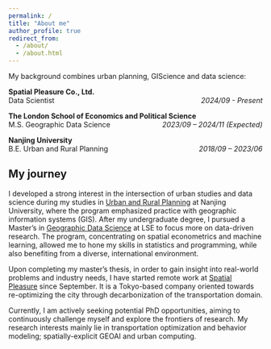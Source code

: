 ```yaml
---
permalink: /
title: "About me"
author_profile: true
redirect_from: 
  - /about/
  - /about.html
---
```


My background combines urban planning, GIScience and data science:

**Spatial Pleasure Co., Ltd.**  
<span>Data Scientist</span><span style="float: right;">_2024/09 - Present_</span>  

**The London School of Economics and Political Science**  
<span>M.S. Geographic Data Science</span><span style="float: right;">_2023/09 – 2024/11 (Expected)_</span>  

**Nanjing University**
<br>
<span>B.E. Urban and Rural Planning</span><span style="float: right;">_2018/09 – 2023/06_</span>

## My journey

I developed a strong interest in the intersection of urban studies and data science during my studies in [Urban and Rural Planning](https://arch.nju.edu.cn/) at Nanjing University, where the program emphasized practice with geographic information systems (GIS). After my undergraduate degree, I pursued a Master’s in [Geographic Data Science](https://www.lse.ac.uk/study-at-lse/graduate/msc-geographic-data-science) at LSE to focus more on data-driven research. The program, concentrating on spatial econometrics and machine learning, allowed me to hone my skills in statistics and programming, while also benefiting from a diverse, international environment.

Upon completing my master’s thesis, in order to gain insight into real-world problems and industry needs, I have started remote work at [Spatial Pleasure](https://spatial-pleasure.xyz/en/page/2/) since September. It is a Tokyo-based company oriented towards re-optimizing the city through decarbonization of the transportation domain.

Currently, I am actively seeking potential PhD opportunities, aiming to continuously challenge myself and explore the frontiers of research. My research interests mainly lie in transportation optimization and behavior modeling; spatially-explicit GEOAI and urban computing.

<!-- Example: editing a markdown file for a talk
![Editing a markdown file for a talk](/images/editing-talk.png) -->

<!-- <div id="artCarousel" class="carousel slide" data-ride="carousel">
  <ol class="carousel-indicators">
    <li data-target="#artCarousel" data-slide-to="0" class="active"></li>
    <li data-target="#artCarousel" data-slide-to="1"></li>
    <li data-target="#artCarousel" data-slide-to="2"></li>
  </ol>
  <div class="carousel-inner">
    <div class="carousel-item active">
      <img src="/images/ENFP.png" class="d-block w-100" alt="Art 1">
      <div class="carousel-caption d-none d-md-block">
        <h5>Art Title 1</h5>
        <p>Happiness: 30.45 | Smile value: 25.99</p>
      </div>
    </div>
    <div class="carousel-item">
      <img src="/images/INFJ.png" class="d-block w-100" alt="Art 2">
      <div class="carousel-caption d-none d-md-block">
        <h5>Art Title 2</h5>
        <p>Happiness: 69.20 | Smile value: 62.83</p>
      </div>
    </div>
    <div class="carousel-item">
      <img src="/images/ENTP.png" class="d-block w-100" alt="Art 3">
      <div class="carousel-caption d-none d-md-block">
        <h5>Art Title 3</h5>
        <p>Happiness: 99.59 | Smile value: 92.33</p>
      </div>
    </div>
  </div>
  <a class="carousel-control-prev" href="#artCarousel" role="button" data-slide="prev">
    <span class="carousel-control-prev-icon" aria-hidden="true"></span>
    <span class="sr-only">Previous</span>
  </a>
  <a class="carousel-control-next" href="#artCarousel" role="button" data-slide="next">
    <span class="carousel-control-next-icon" aria-hidden="true"></span>
    <span class="sr-only">Next</span>
  </a>
</div>

Try to insert interactive plots
<iframe src="images/recreation_data.html" width="100%" height="600px" frameborder="0"></iframe> -->